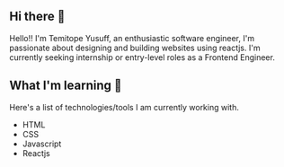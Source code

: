 ## Hi there 👋

Hello!! I'm Temitope Yusuff, an enthusiastic software engineer, I'm passionate about designing and building websites using reactjs. I'm currently seeking internship or entry-level roles as a Frontend Engineer.

## What I'm learning 📖

Here's a list of technologies/tools I am currently working with.

- HTML
- CSS
- Javascript
- Reactjs